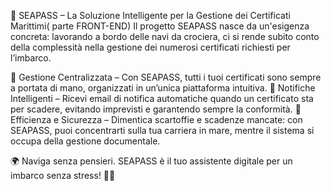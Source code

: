 


🌊 SEAPASS – La Soluzione Intelligente per la Gestione dei Certificati Marittimi( parte FRONT-END)
Il progetto SEAPASS nasce da un'esigenza concreta: lavorando a bordo delle navi da crociera, ci si rende subito conto della complessità nella gestione dei numerosi certificati richiesti per l’imbarco.

🔹 Gestione Centralizzata – Con SEAPASS, tutti i tuoi certificati sono sempre a portata di mano, organizzati in un’unica piattaforma intuitiva.
🔹 Notifiche Intelligenti – Ricevi email di notifica automatiche quando un certificato sta per scadere, evitando imprevisti e garantendo sempre la conformità.
🔹 Efficienza e Sicurezza – Dimentica scartoffie e scadenze mancate: con SEAPASS, puoi concentrarti sulla tua carriera in mare, mentre il sistema si occupa della gestione documentale.

🌍 Naviga senza pensieri. SEAPASS è il tuo assistente digitale per un imbarco senza stress! 🚢✨
